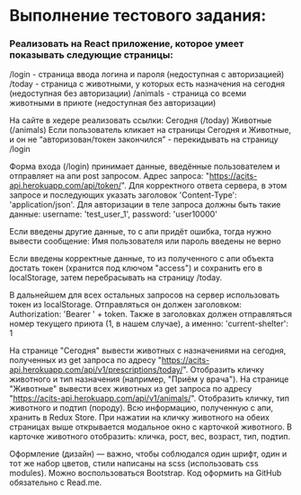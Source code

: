 # Выполнение тестового задания:

### Реализовать на React приложение, которое умеет показывать следующие страницы:

/login - страница ввода логина и пароля (недоступная с авторизацией)
/today - страница с животными, у которых есть назначения на сегодня (недоступная без авторизации)
/animals - страница со всеми животными в приюте (недоступная без авторизации)

На сайте в хедере реализовать ссылки:
Сегодня (/today)
Животные (/animals)
Если пользователь кликает на страницы Сегодня и Животные, и он не “авторизован/токен закончился” - перекидывать на страницу /login

Форма входа (/login) принимает данные, введённые пользователем и отправляет на апи post запросом. Адрес запроса: "https://acits-api.herokuapp.com/api/token/". Для корректного ответа сервера, в этом запросе и последующих указать заголовок 'Content-Type': 'application/json'. Для авторизации в теле запроса должны быть такие данные:
username: 'test_user_1',
password: 'user10000'

Если введены другие данные, то с апи придёт ошибка, тогда нужно вывести сообщение:
Имя пользователя или пароль введены не верно

Если введены корректные данные, то из полученного с апи объекта достать токен (хранится под ключом "access") и сохранить его в localStorage, затем перебрасывать на страницу /today.

В дальнейшем для всех остальных запросов на сервер использовать токен из localStorage. Отправляться он должен заголовком: Authorization: 'Bearer ' + token. Также в заголовках должен отправляться номер текущего приюта (1, в нашем случае), а именно: 'current-shelter': 1

На странице "Сегодня" вывести животных с назначениями на сегодня, полученных из get запроса по адресу "https://acits-api.herokuapp.com/api/v1/prescriptions/today/". Отобразить кличку животного и тип назначения (например, "Приём у врача").
На странице "Животные" вывести всех животных из get запроса по адресу "https://acits-api.herokuapp.com/api/v1/animals/". Отобразить кличку, тип животного и подтип (породу).
Всю информацию, полученную с апи, хранить в Redux Store.
При нажатии на кличку животного на обеих страницах выше открывается модальное окно с карточкой животного. В карточке животного отобразить: кличка, рост, вес, возраст, тип, подтип.

Оформление (дизайн) — важно, чтобы соблюдался один шрифт, один и тот же набор цветов, стили написаны на scss (использовать css modules). Можно воспользоваться Bootstrap.
Код оформить на GitHub обязательно с Read.me.
